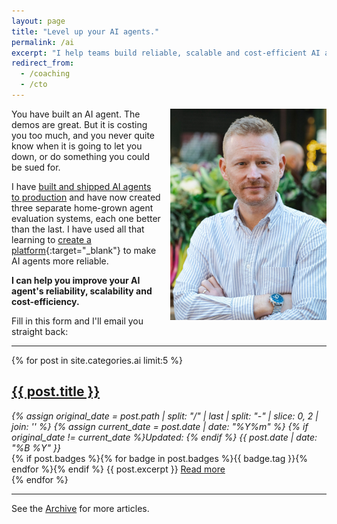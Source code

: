 ```yaml
---
layout: page
title: "Level up your AI agents."
permalink: /ai
excerpt: "I help teams build reliable, scalable and cost-efficient AI agents."
redirect_from:
  - /coaching
  - /cto
---
```


<img alt='Chris Parsons' src='/assets/img/chris-headshot-full.jpg' class='rounded-lg' style='margin: 0 0 1em 1em; float: right; width: 50%; max-width: 250px;'/>

You have built an AI agent. The demos are great. But it is costing you too much, and you never quite know when it is going to let you down, or do something you could be sued for.

I have [built and shipped AI agents to production](/how-to-build-a-robust-llm-application/) and have now created three separate home-grown agent evaluation systems, each one better than the last. I have used all that learning to [create a platform](https://kaijo.ai/?utm_source=chrisdp&utm_medium=website&utm_campaign=ai){:target="_blank"} to make AI agents more reliable.

__I can help you improve your AI agent's reliability, scalability and cost-efficiency.__

Fill in this form and I'll email you straight back:
<script async data-uid="2c57927fef" src="https://chrismdp.kit.com/2c57927fef/index.js"></script>

<!--more-->

<hr/>

{% for post in site.categories.ai limit:5 %}
   <div class="post-preview py-4">
   <h2><a href="{{ site.baseurl }}{{ post.url }}">{{ post.title }}</a></h2>

   <div style='font-style: italic' class="pb-1 post-date">
   {% assign original_date = post.path | split: "/" | last | split: "-" | slice: 0, 2 | join: '' %}
   {% assign current_date = post.date | date: "%Y%m" %}
   {% if original_date != current_date %}Updated: {% endif %}
   {{ post.date | date: "%B %Y" }}
   </div>
   {% if post.badges %}{% for badge in post.badges %}<span class="badge badge-{{ badge.type }}">{{ badge.tag }}</span>{% endfor %}{% endif %}
   {{ post.excerpt }}
   <a class='underline' href="{{ site.baseurl }}{{ post.url }}">Read more</a>
   </div>
{% endfor %}

<hr>

See the <a href="{{ site.baseurl }}/all/">Archive</a> for more articles. 

<script async data-uid="dadc23073e" src="https://chrismdp.kit.com/dadc23073e/index.js"></script>

<br/>